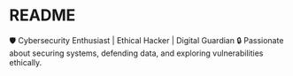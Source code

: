 # README
🛡️ Cybersecurity Enthusiast | Ethical Hacker | Digital Guardian
🔒 Passionate about securing systems, defending data, and exploring vulnerabilities ethically.
